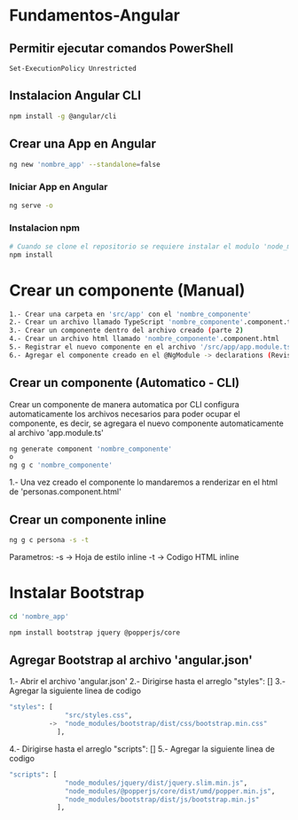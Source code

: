 # Fundamentos-Angular

## Permitir ejecutar comandos PowerShell
```bas
Set-ExecutionPolicy Unrestricted
```
## Instalacion Angular CLI
```bash
npm install -g @angular/cli
```

## Crear una App en Angular
```bash
ng new 'nombre_app' --standalone=false
```

### Iniciar App en Angular
```bash
ng serve -o
```

### Instalacion npm
```bash
# Cuando se clone el repositorio se requiere instalar el modulo 'node_modules' para ello se debe ejecutar el siguiente comando:
npm install
```

# Crear un componente (Manual)
```bash
1.- Crear una carpeta en 'src/app' con el 'nombre_componente'
2.- Crear un archivo llamado TypeScript 'nombre_componente'.component.ts
3.- Crear un componente dentro del archivo creado (parte 2)
4.- Crear un archivo html llamado 'nombre_componente'.component.html
5.- Registrar el nuevo componente en el archivo '/src/app/app.module.ts'
6.- Agregar el componente creado en el @NgModule -> declarations (Revisar archivo app.module.ts)
```

## Crear un componente (Automatico - CLI)
Crear un componente de manera automatica por CLI configura automaticamente los archivos necesarios para poder ocupar el componente, es decir, se agregara el nuevo componente automaticamente al archivo 'app.module.ts'
```bash
ng generate component 'nombre_componente'
o
ng g c 'nombre_componente'
```
1.- Una vez creado el componente lo mandaremos a renderizar en el html de 'personas.component.html'

## Crear un componente inline
```bash
ng g c persona -s -t
```

Parametros:
    -s -> Hoja de estilo inline
    -t -> Codigo HTML inline

# Instalar Bootstrap
```bash
cd 'nombre_app'

npm install bootstrap jquery @popperjs/core
```

## Agregar Bootstrap al archivo 'angular.json'
1.- Abrir el archivo 'angular.json'
2.- Dirigirse hasta el arreglo "styles": []
3.- Agregar la siguiente linea de codigo
```bash
"styles": [
              "src/styles.css",
          ->  "node_modules/bootstrap/dist/css/bootstrap.min.css"
            ],
```
4.- Dirigirse hasta el arreglo "scripts": []
5.- Agregar la siguiente linea de codigo
```bash
"scripts": [
              "node_modules/jquery/dist/jquery.slim.min.js",
              "node_modules/@popperjs/core/dist/umd/popper.min.js",    
              "node_modules/bootstrap/dist/js/bootstrap.min.js"
            ],
```